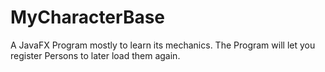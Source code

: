 # MyCharacterBase
A JavaFX Program mostly to learn its mechanics. The Program will let you register Persons to later load them again. 
